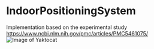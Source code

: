 # IndoorPositioningSystem

Implementation based on the experimental study https://www.ncbi.nlm.nih.gov/pmc/articles/PMC5461075/
![Image of Yaktocat](https://octodex.github.com/images/yaktocat.png)
